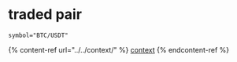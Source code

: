 # traded pair

```
symbol="BTC/USDT"
```

{% content-ref url="../../context/" %}
[context](../../context/)
{% endcontent-ref %}
